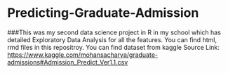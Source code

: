 # Predicting-Graduate-Admission
###This was my second data science project in R in my school which has detailed Exploratory Data Analysis for all the features.
You can find html, rmd files in this repositroy.
You can find dataset from kaggle Source Link: https://www.kaggle.com/mohansacharya/graduate-admissions#Admission_Predict_Ver1.1.csv
